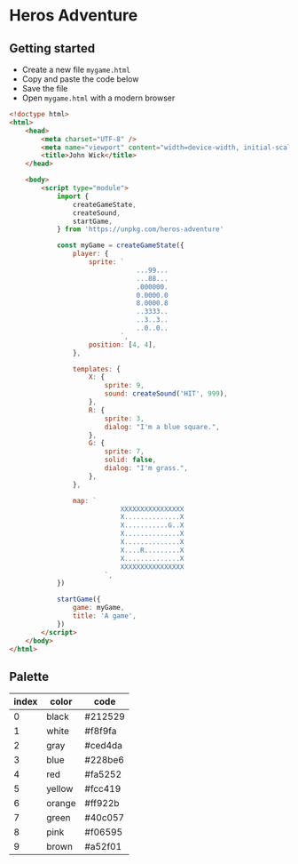 # Heros Adventure

## Getting started

- Create a new file `mygame.html`
- Copy and paste the code below
- Save the file
- Open `mygame.html` with a modern browser

```html
<!doctype html>
<html>
	<head>
		<meta charset="UTF-8" />
		<meta name="viewport" content="width=device-width, initial-scale=1.0" />
		<title>John Wick</title>
	</head>

	<body>
		<script type="module">
			import {
				createGameState,
				createSound,
				startGame,
			} from 'https://unpkg.com/heros-adventure'

			const myGame = createGameState({
				player: {
					sprite: `
			                    ...99...
			                    ...88...
			                    .000000.
			                    0.0000.0
			                    8.0000.8
			                    ..3333..
			                    ..3..3..
			                    ..0..0..
			                `,
					position: [4, 4],
				},

				templates: {
					X: {
						sprite: 9,
						sound: createSound('HIT', 999),
					},
					R: {
						sprite: 3,
						dialog: "I'm a blue square.",
					},
					G: {
						sprite: 7,
						solid: false,
						dialog: "I'm grass.",
					},
				},

				map: `
		                    XXXXXXXXXXXXXXXX
		                    X..............X
		                    X...........G..X
		                    X..............X
		                    X..............X
		                    X....R.........X
		                    X..............X
		                    XXXXXXXXXXXXXXXX
		                `,
			})

			startGame({
				game: myGame,
				title: 'A game',
			})
		</script>
	</body>
</html>
```

## Palette

| index | color  | code    |
| ----- | ------ | ------- |
| 0     | black  | #212529 |
| 1     | white  | #f8f9fa |
| 2     | gray   | #ced4da |
| 3     | blue   | #228be6 |
| 4     | red    | #fa5252 |
| 5     | yellow | #fcc419 |
| 6     | orange | #ff922b |
| 7     | green  | #40c057 |
| 8     | pink   | #f06595 |
| 9     | brown  | #a52f01 |
